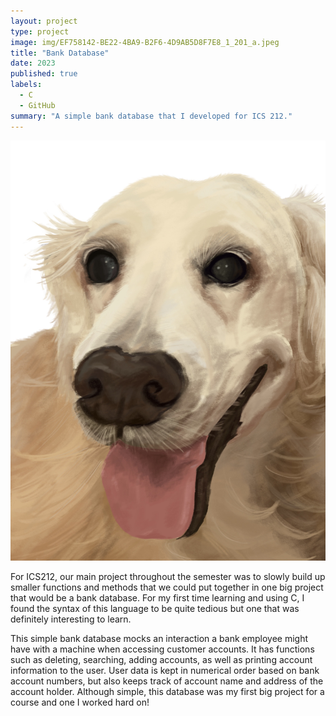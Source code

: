```yaml
---
layout: project
type: project
image: img/EF758142-BE22-4BA9-B2F6-4D9AB5D8F7E8_1_201_a.jpeg
title: "Bank Database"
date: 2023
published: true
labels:
  - C
  - GitHub
summary: "A simple bank database that I developed for ICS 212."
---
```

<img class="img-fluid" src="../img/8A473F78-2B1C-462B-8FB2-4CF789FD87A5.jpeg">

For ICS212, our main project throughout the semester was to slowly build up smaller functions and methods that we could put together in one big project that would be a bank database. For my first time learning and using C, I found the syntax of this language to be quite tedious but one that was definitely interesting to learn.

This simple bank database mocks an interaction a bank employee might have with a machine when accessing customer accounts. It has functions such as deleting, searching, adding accounts, as well as printing account information to the user. User data is kept in numerical order based on bank account numbers, but also keeps track of account name and address of the account holder. Although simple, this database was my first big project for a course and one I worked hard on!

